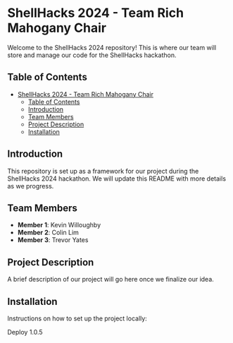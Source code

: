 # ShellHacks 2024 - Team Rich Mahogany Chair

Welcome to the ShellHacks 2024 repository! This is where our team will store and manage our code for the ShellHacks hackathon.

## Table of Contents

- [ShellHacks 2024 - Team Rich Mahogany Chair](#shellhacks-2024---team-rich-mahogany-chair)
  - [Table of Contents](#table-of-contents)
  - [Introduction](#introduction)
  - [Team Members](#team-members)
  - [Project Description](#project-description)
  - [Installation](#installation)

## Introduction

This repository is set up as a framework for our project during the ShellHacks 2024 hackathon. We will update this README with more details as we progress.

## Team Members

- **Member 1**: Kevin Willoughby
- **Member 2**: Colin Lim
- **Member 3**: Trevor Yates

## Project Description

A brief description of our project will go here once we finalize our idea.

## Installation

Instructions on how to set up the project locally:

Deploy 1.0.5